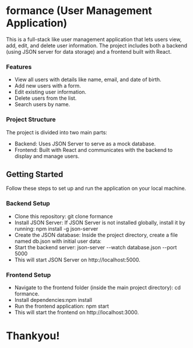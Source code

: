# formance (User Management Application)

This is a full-stack like user management application that lets users view, add, edit, and delete user information. The project includes both a backend (using JSON server for data storage) and a frontend built with React.

### Features

- View all users with details like name, email, and date of birth.
- Add new users with a form.
- Edit existing user information.
- Delete users from the list.
- Search users by name.

### Project Structure

The project is divided into two main parts:

- Backend: Uses JSON Server to serve as a mock database.
- Frontend: Built with React and communicates with the backend to display and manage users.

## Getting Started

Follow these steps to set up and run the application on your local machine.

### Backend Setup

- Clone this repository: git clone formance
- Install JSON Server: If JSON Server is not installed globally, install it by running: npm install -g json-server
- Create the JSON database: Inside the project directory, create a file named db.json with initial user data:
- Start the backend server: json-server --watch database.json --port 5000
- This will start JSON Server on http://localhost:5000.

### Frontend Setup

- Navigate to the frontend folder (inside the main project directory): cd formance.
- Install dependencies:npm install
- Run the frontend application: npm start
- This will start the frontend on http://localhost:3000.

# Thankyou!
